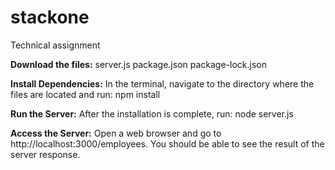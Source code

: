 # stackone
Technical assignment

**Download the files:**
server.js 
package.json
package-lock.json

**Install Dependencies:**
In the terminal, navigate to the directory where the files are located and run:
npm install

**Run the Server:**
After the installation is complete, run:
node server.js

**Access the Server:**
Open a web browser and go to http://localhost:3000/employees. You should be able to see the result of the server response.


